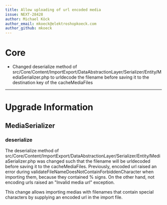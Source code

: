 ```yaml
---
title: Allow uploading of url encoded media
issue: NEXT-28428
author: Michael Köck
author_email: mkoeck@elektroshopkoeck.com
author_github: mkoeck
---
```

# Core
*  Changed deserialize method of src/Core/Content/ImportExport/DataAbstractionLayer/Serializer/Entity/MediaSerializer.php to urldecode the filename before saving it to the destination key of the cacheMediaFiles
___
# Upgrade Information
## MediaSerializer
### deserialize
The deserialize method of src/Core/Content/ImportExport/DataAbstractionLayer/Serializer/Entity/MediaSerializer.php was changed such that the filename will be urldecoded before saving it to the cacheMediaFiles.
Previously, encoded url raised an error during validateFileNameDoesNotContainForbiddenCharacter when importing them, because they contained % signs. 
On the other hand, not encoding urls raised an "Invalid media url" exception.

This change allows importing medias with filenames that contain special characters by supplying an encoded url in the import file.
